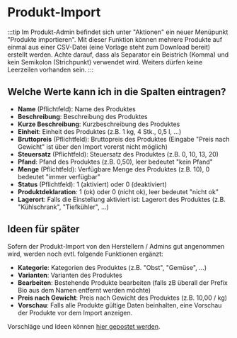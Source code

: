 # Produkt-Import

:::tip
Im Produkt-Admin befindet sich unter "Aktionen" ein neuer Menüpunkt "Produkte importieren". Mit dieser Funktion können mehrere Produkte auf einmal aus einer CSV-Datei (eine Vorlage steht zum Download bereit) erstellt werden.
Achte darauf, dass als Separator ein Beistrich (Komma) und kein Semikolon (Strichpunkt) verwendet wird.
Weiters dürfen keine Leerzeilen vorhanden sein.
:::

## Welche Werte kann ich in die Spalten eintragen?

* **Name** (Pflichtfeld): Name des Produktes
* **Beschreibung**: Beschreibung des Produktes
* **Kurze Beschreibung**: Kurzbeschreibung des Produktes
* **Einheit**: Einheit des Produktes (z.B. 1 kg, 4 Stk., 0,5 l, ...)
* **Bruttopreis** (Pflichtfeld): Bruttopreis des Produktes (Eingabe "Preis nach Gewicht" ist über den Import vorerst nicht möglich)
* **Steuersatz** (Pflichtfeld): Steuersatz des Produktes (z.B. 0, 10, 13, 20)
* **Pfand**: Pfand des Produktes (z.B. 0,50), leer bedeutet "kein Pfand"
* **Menge** (Pflichtfeld): Verfügbare Menge des Produktes (z.B. 10), 0 bedeutet "immer verfügbar"
* **Status** (Pflichtfeld): 1 (aktiviert) oder 0 (deaktiviert)
* **Produktdeklaration**: 1 (ok) oder 0 (nicht ok), leer bedeutet "nicht ok"
* **Lagerort**: Falls die Einstellung aktiviert ist: Lagerort des Produktes (z.B. "Kühlschrank", "Tiefkühler", ...)

## Ideen für später

Sofern der Produkt-Import von den Herstellern / Admins gut angenommen wird, werden noch evtl. folgende Funktionen ergänzt:

* **Kategorie**: Kategorien des Produktes (z.B. "Obst", "Gemüse", ...)
* **Varianten**: Varianten des Produktes
* **Bearbeiten**: Bestehende Produkte bearbeiten (falls zB überall der Prefix Bio aus dem Namen entfernt werden möchte)
* **Preis nach Gewicht**: Preis nach Gewicht des Produktes (z.B. 10,00 / kg)
* **Vorschau**: Falls alle Produkte gültige Daten beinhalten, eine Vorschau der Produkte vor dem Import anzeigen.

Vorschläge und Ideen können [hier gepostet werden](https://github.com/foodcoopshop/foodcoopshop/issues/973).